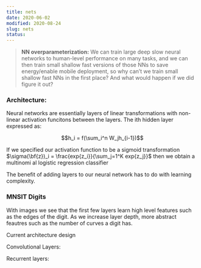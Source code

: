 ```yaml
---
title: nets
date: 2020-06-02
modified: 2020-08-24
slug: nets
status:
---
```



> **NN overparameterization:** We can train large deep slow neural networks to
> human-level performance on many tasks, and we can then train small shallow
> fast versions of those NNs to save energy/enable mobile deployment, so why
> can’t we train small shallow fast NNs in the first place? And what would
> happen if we did figure it out?


### Architecture:

Neural networks are essentially layers of linear transformations with
non-linear activation funcitons between the layers. The ith hidden layer
expressed as:

$$h_i = f(\sum_i^n W_jh_{i-1})$$

If we specified our activation function to be a sigmoid transformation
$\sigma(\bf{z})_i = \frac{exp{z_i}}{\sum_j=1^K exp{z_j}}$ then we obtain a
multinomi al logistic regression classifier

The benefit of adding layers to our neural network has to do with learning
complexity. 

### MNSIT Digits

With images we see that the first few layers learn high level features such as the edges of the digit. As we increase layer depth, more abstract feautres such as the number of curves a digit has.


Current architecture design

Convolutional Layers: 

Recurrent layers:

